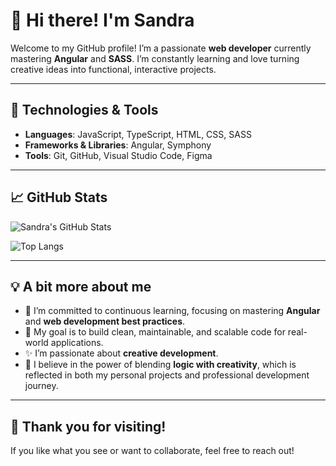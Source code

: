 # 👋 Hi there! I'm Sandra

Welcome to my GitHub profile! I’m a passionate **web developer** currently mastering **Angular** and **SASS**. I’m constantly learning and love turning creative ideas into functional, interactive projects.


---

## 🚀 Technologies & Tools
- **Languages**: JavaScript, TypeScript, HTML, CSS, SASS
- **Frameworks & Libraries**: Angular, Symphony
- **Tools**: Git, GitHub, Visual Studio Code, Figma

---

## 📈 GitHub Stats
![Sandra's GitHub Stats](https://github-readme-stats.vercel.app/api?username=San05M&show_icons=true&theme=radical&hide_title=true&count_private=true&include_all_commits=true&hide=prs)

![Top Langs](https://github-readme-stats.vercel.app/api/top-langs/?username=San05M&layout=compact&hide=html,css&theme=radical&hide_title=true)

---

## 💡 A bit more about me
- 🌱 I’m committed to continuous learning, focusing on mastering **Angular** and **web development best practices**.  
- 🎯 My goal is to build clean, maintainable, and scalable code for real-world applications.  
- ✨ I’m passionate about **creative development**. 
- 📘 I believe in the power of blending **logic with creativity**, which is reflected in both my personal projects and professional development journey.  

------

## 🎉 Thank you for visiting!
If you like what you see or want to collaborate, feel free to reach out! 

